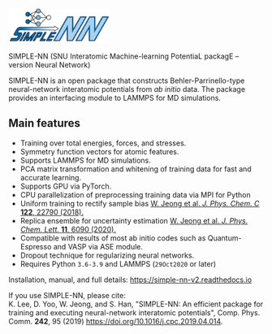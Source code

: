 
<p align="left">
<img src="./docs/logo.png", width="200"/>
</p>
SIMPLE-NN (SNU Interatomic Machine-learning PotentiaL packagE – version Neural Network)

SIMPLE-NN is an open package that constructs Behler-Parrinello-type neural-network interatomic potentials from *ab initio* data. The package provides an interfacing module to LAMMPS for MD simulations. 

## Main features
- Training over total energies, forces, and stresses.
- Symmetry function vectors for atomic features.
- Supports LAMMPS for MD simulations.
- PCA matrix transformation and whitening of training data for fast and accurate learning. 
- Supports GPU via PyTorch.
- CPU parallelization of preprocessing training data via MPI for Python
- Uniform training to rectify sample bias [W. Jeong et al. *J. Phys. Chem. C* **122**, 22790 (2018).](https://doi.org/10.1021/acs.jpcc.8b08063)
- Replica ensemble for uncertainty estimation [W. Jeong et al. *J. Phys. Chem. Lett.* **11**, 6090 (2020).](https://doi.org/10.1021/acs.jpclett.0c01614)
- Compatible with results of most ab initio codes such as Quantum-Espresso and VASP via ASE module.
- Dropout technique for regularizing neural networks.
- Requires Python `3.6-3.9` and LAMMPS (`29Oct2020` or later)

Installation, manual, and full details: https://simple-nn-v2.readthedocs.io

If you use SIMPLE-NN, please cite:  
K. Lee, D. Yoo, W. Jeong, and S. Han, "SIMPLE-NN: An efficient package for training and executing neural-network interatomic potentials", Comp. Phys. Comm.  **242**, 95 (2019) https://doi.org/10.1016/j.cpc.2019.04.014.
